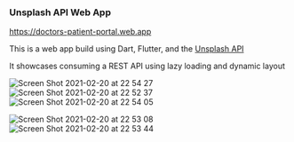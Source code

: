 ### Unsplash API Web App 

https://doctors-patient-portal.web.app

This is a web app build using Dart, Flutter, and the [Unsplash API](https://unsplash.com/developers)

It showcases consuming a REST API using lazy loading and dynamic layout

![Screen Shot 2021-02-20 at 22 54 27](https://user-images.githubusercontent.com/71202372/108617920-c590f200-73ce-11eb-8af2-bd87b4b34c34.png)
![Screen Shot 2021-02-20 at 22 52 37](https://user-images.githubusercontent.com/71202372/108617908-b5791280-73ce-11eb-91ae-27cc6a8a4c69.png)
![Screen Shot 2021-02-20 at 22 54 05](https://user-images.githubusercontent.com/71202372/108617917-c033a780-73ce-11eb-8144-dbe2997eb00e.png)

![Screen Shot 2021-02-20 at 22 53 08](https://user-images.githubusercontent.com/71202372/108617911-b90c9980-73ce-11eb-8117-2d0d68416b14.png)
![Screen Shot 2021-02-20 at 22 53 44](https://user-images.githubusercontent.com/71202372/108617915-bdd14d80-73ce-11eb-93f5-aeec3df07d49.png)

